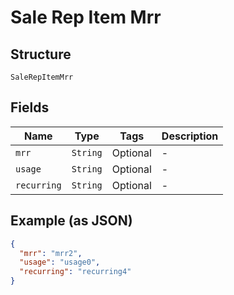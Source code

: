 
# Sale Rep Item Mrr

## Structure

`SaleRepItemMrr`

## Fields

| Name | Type | Tags | Description |
|  --- | --- | --- | --- |
| `mrr` | `String` | Optional | - |
| `usage` | `String` | Optional | - |
| `recurring` | `String` | Optional | - |

## Example (as JSON)

```json
{
  "mrr": "mrr2",
  "usage": "usage0",
  "recurring": "recurring4"
}
```


